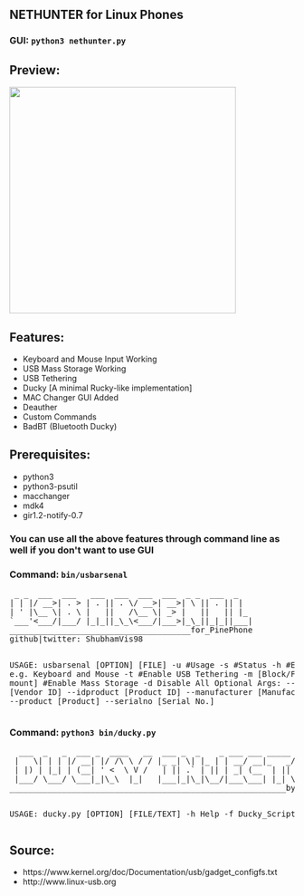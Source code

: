 <h2>NETHUNTER for Linux Phones</h2>

<h3>GUI: <code>python3 nethunter.py</code></h3>
<h2>Preview:</h2>
<img width="400px" src="https://user-images.githubusercontent.com/43336210/227779934-d7cfcb1f-8ce4-41b1-b8e5-fa02f3828be5.gif">

<h2>Features:</h2>
<ul>
    <li>Keyboard and Mouse Input Working</li>
    <li>USB Mass Storage Working</li>
    <li>USB Tethering</li>
    <li>Ducky [A minimal Rucky-like implementation]</li>
    <li>MAC Changer GUI Added</li>
    <li>Deauther</li>
    <li>Custom Commands</li>
    <li>BadBT (Bluetooth Ducky)</li>
</ul>
<h2>Prerequisites:</h2>
<ul>
    <li>python3</li>
    <li>python3-psutil</li>
    <li>macchanger</li>
    <li>mdk4</li>
    <li>gir1.2-notify-0.7</li>
</ul>
<h3>You can use all the above features through command line as well if you don't want to use GUI</h3>
<h3>Command: <code>bin/usbarsenal</code></h3>
<pre>
 _ _  ___  ___   ___  ___  ___  ___  _ _  ___  _
| | |/ __>| . > | . || . \/ __>| __>| \ || . || |
| ' |\__ \| . \ |   ||   /\__ \| _> |   ||   || |_
`___'<___/|___/ |_|_||_\_\<___/|___>|_\_||_|_||___|
______________________________________for_PinePhone
github|twitter: ShubhamVis98

USAGE:
        usbarsenal [OPTION] [FILE]
        -u #Usage
        -s #Status
        -h #Enable HID e.g. Keyboard and Mouse
        -t #Enable USB Tethering
        -m [Block/File Path to mount] #Enable Mass Storage
        -d Disable All
Optional Args:
        --idvendor [Vendor ID]
        --idproduct [Product ID]
        --manufacturer [Manufacturer]
        --product [Product]
        --serialno [Serial No.]
</pre>
<h3>Command: <code>python3 bin/ducky.py</code></h3>
<pre>
  ___  _   _  ___ _  ____   __  ___ _  _    _ ___ ___ _____ ___  ___ 
 |   \| | | |/ __| |/ /\ \ / / |_ _| \| |_ | | __/ __|_   _/ _ \| _ \
 | |) | |_| | (__| ' <  \ V /   | || .` | || | _| (__  | || (_) |   /
 |___/ \___/ \___|_|\_\  |_|   |___|_|\_|\__/|___\___| |_| \___/|_|_\
__________________________________________________________by fossfrog

USAGE: ducky.py [OPTION] [FILE/TEXT]
        -h      Help
        -f      Ducky_Script
        -t      Text
</pre>

<h2>Source:</h2>
<ul>
    <li>https://www.kernel.org/doc/Documentation/usb/gadget_configfs.txt</li>
    <li>http://www.linux-usb.org</li>
</ul>

